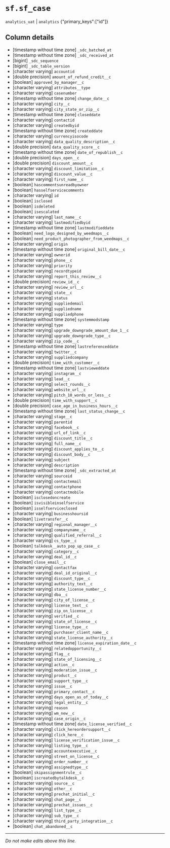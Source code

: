 # `sf.sf_case`
`analytics_uat` | `analytics`
{"primary_keys":["id"]}

## Column details
* [timestamp without time zone] `_sdc_batched_at`
* [timestamp without time zone] `_sdc_received_at`
* [bigint]    `_sdc_sequence`
* [bigint]    `_sdc_table_version`
* [character varying] `accountid`
* [double precision] `amount_of_refund_credit__c`
* [boolean]   `approved_by_manager__c`
* [character varying] `attributes__type`
* [character varying] `casenumber`
* [timestamp without time zone] `change_date__c`
* [character varying] `city__c`
* [character varying] `city_state_or_zip__c`
* [timestamp without time zone] `closeddate`
* [character varying] `contactid`
* [character varying] `createdbyid`
* [timestamp without time zone] `createddate`
* [character varying] `currencyisocode`
* [character varying] `data_quality_description__c`
* [double precision] `data_quality_score__c`
* [timestamp without time zone] `date_of_republish__c`
* [double precision] `days_open__c`
* [double precision] `discount_amount__c`
* [character varying] `discount_limitation__c`
* [character varying] `discount_value__c`
* [character varying] `first_name__c`
* [boolean]   `hascommentsunreadbyowner`
* [boolean]   `hasselfservicecomments`
* [character varying] `id`
* [boolean]   `isclosed`
* [boolean]   `isdeleted`
* [boolean]   `isescalated`
* [character varying] `last_name__c`
* [character varying] `lastmodifiedbyid`
* [timestamp without time zone] `lastmodifieddate`
* [boolean]   `need_logo_designed_by_weedmaps__c`
* [boolean]   `need_product_photographer_from_weedmaps__c`
* [character varying] `origin`
* [timestamp without time zone] `original_bill_date__c`
* [character varying] `ownerid`
* [character varying] `phone__c`
* [character varying] `priority`
* [character varying] `recordtypeid`
* [character varying] `report_this_review__c`
* [double precision] `review_id__c`
* [character varying] `review_url__c`
* [character varying] `state__c`
* [character varying] `status`
* [character varying] `suppliedemail`
* [character varying] `suppliedname`
* [character varying] `suppliedphone`
* [timestamp without time zone] `systemmodstamp`
* [character varying] `type`
* [character varying] `upgrade_downgrade_amount_due_1__c`
* [character varying] `upgrade_downgrade_type__c`
* [character varying] `zip_code__c`
* [timestamp without time zone] `lastreferenceddate`
* [character varying] `twitter__c`
* [character varying] `suppliedcompany`
* [double precision] `time_with_customer__c`
* [timestamp without time zone] `lastvieweddate`
* [character varying] `instagram__c`
* [character varying] `lead__c`
* [character varying] `select_rounds__c`
* [character varying] `website_url__c`
* [character varying] `pitch_10_words_or_less__c`
* [double precision] `time_with_support__c`
* [double precision] `case_age_in_business_hours__c`
* [timestamp without time zone] `last_status_change__c`
* [character varying] `stage__c`
* [character varying] `parentid`
* [character varying] `facebook__c`
* [character varying] `url_of_link__c`
* [character varying] `discount_title__c`
* [character varying] `full_name__c`
* [character varying] `discount_applies_to__c`
* [character varying] `discount_body__c`
* [character varying] `subject`
* [character varying] `description`
* [timestamp without time zone] `_sdc_extracted_at`
* [character varying] `sourceid`
* [character varying] `contactemail`
* [character varying] `contactphone`
* [character varying] `contactmobile`
* [boolean]   `isclosedoncreate`
* [boolean]   `isvisibleinselfservice`
* [boolean]   `isselfserviceclosed`
* [character varying] `businesshoursid`
* [boolean]   `livetransfer__c`
* [character varying] `regional_manager__c`
* [character varying] `companyname__c`
* [character varying] `qualified_referral__c`
* [character varying] `cs_type__c`
* [boolean]   `talkdesk__auto_pop_up_case__c`
* [character varying] `category__c`
* [character varying] `deal_id__c`
* [boolean]   `close_email__c`
* [character varying] `contactfax`
* [character varying] `deal_id_original__c`
* [character varying] `discount_type__c`
* [character varying] `authority_text__c`
* [character varying] `state_license_number__c`
* [character varying] `dba__c`
* [character varying] `city_of_license__c`
* [character varying] `license_text__c`
* [character varying] `zip_on_license__c`
* [character varying] `verified__c`
* [character varying] `state_of_license__c`
* [character varying] `license_type__c`
* [character varying] `purchaser_client_name__c`
* [character varying] `state_license_authority__c`
* [timestamp without time zone] `license_expiration_date__c`
* [character varying] `relatedopportunity__c`
* [character varying] `flag__c`
* [character varying] `state_of_licensing__c`
* [character varying] `action__c`
* [character varying] `moderation_issue__c`
* [character varying] `product__c`
* [character varying] `support_type__c`
* [character varying] `issue__c`
* [character varying] `primary_contact__c`
* [character varying] `days_open_as_of_today__c`
* [character varying] `legal_entity__c`
* [character varying] `reason`
* [character varying] `wm_new__c`
* [character varying] `case_origin__c`
* [timestamp without time zone] `date_license_verified__c`
* [character varying] `click_hereordersupport__c`
* [character varying] `click_here__c`
* [character varying] `license_verification_issue__c`
* [character varying] `listing_type__c`
* [character varying] `accountexecutive__c`
* [character varying] `street_on_license__c`
* [character varying] `order_number__c`
* [character varying] `assignedtype__c`
* [boolean]   `skipassignmentrule__c`
* [boolean]   `iscreatedbytalkdesk__c`
* [character varying] `source__c`
* [character varying] `other__c`
* [character varying] `prechat_initial__c`
* [character varying] `chat_page__c`
* [character varying] `prechat_issues__c`
* [character varying] `list_type__c`
* [character varying] `sub_type__c`
* [character varying] `third_party_integration__c`
* [boolean]   `chat_abandoned__c`

-------------------------------------------------------------------------------
*Do not make edits above this line.*

